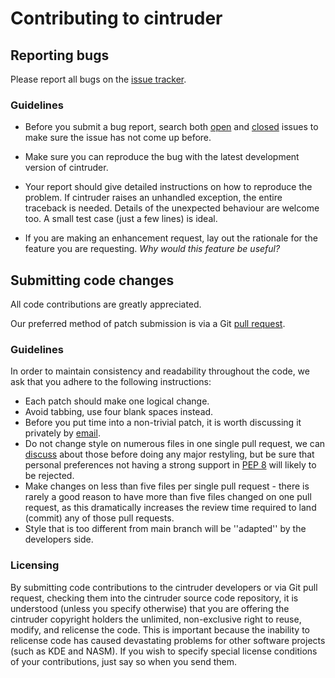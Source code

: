 # Contributing to cintruder

## Reporting bugs

Please report all bugs on the [issue tracker](https://github.com/epsylon/cintruder/issues).

### Guidelines

* Before you submit a bug report, search both [open](https://github.com/epsylon/cintruder/issues?q=is%3Aopen+is%3Aissue) and [closed](https://github.com/epsylon/cintruder/issues?q=is%3Aissue+is%3Aclosed) issues to make sure the issue has not come up before. 

* Make sure you can reproduce the bug with the latest development version of cintruder.

* Your report should give detailed instructions on how to reproduce the problem. If cintruder raises an unhandled exception, the entire traceback is needed. Details of the unexpected behaviour are welcome too. A small test case (just a few lines) is ideal.

* If you are making an enhancement request, lay out the rationale for the feature you are requesting. *Why would this feature be useful?*

## Submitting code changes

All code contributions are greatly appreciated.

Our preferred method of patch submission is via a Git [pull request](https://help.github.com/articles/using-pull-requests).

### Guidelines

In order to maintain consistency and readability throughout the code, we ask that you adhere to the following instructions:

* Each patch should make one logical change.
* Avoid tabbing, use four blank spaces instead.
* Before you put time into a non-trivial patch, it is worth discussing it privately by [email](mailto:epsylon@riseup.net).
* Do not change style on numerous files in one single pull request, we can [discuss](mailto:epsylon@riseup.net) about those before doing any major restyling, but be sure that personal preferences not having a strong support in [PEP 8](http://www.python.org/dev/peps/pep-0008/) will likely to be rejected.
* Make changes on less than five files per single pull request - there is rarely a good reason to have more than five files changed on one pull request, as this dramatically increases the review time required to land (commit) any of those pull requests.
* Style that is too different from main branch will be ''adapted'' by the developers side.

### Licensing

By submitting code contributions to the cintruder developers or via Git pull request, checking them into the cintruder source code repository, it is understood (unless you specify otherwise) that you are offering the cintruder copyright holders the unlimited, non-exclusive right to reuse, modify, and relicense the code. This is important because the inability to relicense code has caused devastating problems for other software projects (such as KDE and NASM). If you wish to specify special license conditions of your contributions, just say so when you send them.
